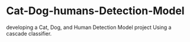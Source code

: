 # Cat-Dog-humans-Detection-Model
developing a Cat, Dog, and Human Detection Model project Using a cascade classifier. 
